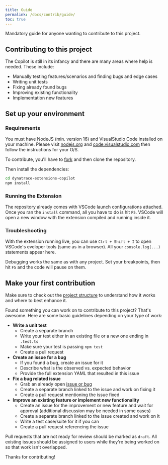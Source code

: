 ```yaml
---
title: Guide
permalink: /docs/contrib/guide/
toc: true
---
```


Mandatory guide for anyone wanting to contribute to this project.

## Contributing to this project

The Copilot is still in its infancy and there are many areas where help is needed.
These include:
- Manually testing features/scenarios and finding bugs and edge cases
- Writing unit tests
- Fixing already found bugs
- Improving existing functionality
- Implementation new features

## Set up your environment

### Requirements

You must have NodeJS (min. version 16) and VisualStudio Code installed on your machine. 
Please visit [nodejs.org](https://nodejs.org/en/) and
[code.visualstudio.com](https://code.visualstudio.com/) then follow the instructions 
for your O/S.

To contribute, you'll have to
[fork](https://github.com/dynatrace-extensions/dynatrace-extensions-copilot) and then 
clone the repository.

Then install the dependencies:
```bash
cd dynatrace-extensions-copilot
npm install
```

### Running the Extension

The repository already comes with VSCode launch configurations attached. Once you ran
the `install` command, all you have to do is hit `F5`. VSCode will open a new window 
with the extension compiled and running inside it.

### Troubleshooting

With the extension running live, you can use `Ctrl + Shift + I` to open VSCode's 
eveloper tools (same as in a browser). All your `console.log(...)` statements appear here.

Debugging works the same as with any project. Set your breakpoints, then hit `F5` and 
the code will pause on them.

## Make your first contribution

Make sure to check out the 
[project structure](/docs/contrib/project-structure/) to
understand how it works and where to best enhance it.

Found something you can work on to contribute to this project? That's awesome.
Here are some basic guidelines depending on your type of work:
- **Write a unit test**
  - Create a separate branch
  - Write your test either in an existing file or a new one ending in `.test.ts`
  - Make sure your test is passing `npm test`
  - Create a pull request
- **Create an issue for a bug**
  - If you found a bug, create an issue for it
  - Describe what is the observed vs. expected behavior
  - Provide the full extension YAML that resulted in this issue
- **Fix a bug related issue**
  - Grab an already open 
    [issue or bug](https://github.com/dynatrace-extensions/dynatrace-extensions-copilot/issues)
  - Create a separate branch linked to the issue and work on fixing it
  - Create a pull request mentioning the issue fixed
- **Improve an existing feature or implement new functionality**
  - Create an issue for the improvement or new feature and wait for approval (additional
    discussion may be needed in some cases)
  - Create a separate branch linked to the issue created and work on it
  - Write a test case/suite for it if you can
  - Create a pull request referencing the issue

Pull requests that are not ready for review should be marked as `draft`. All existing
issues should be assigned to users while they're being worked on so that work isn't
overlapped.

Thanks for contributing!